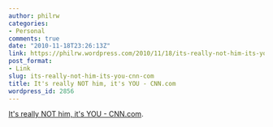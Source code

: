 ```yaml
---
author: philrw
categories:
- Personal
comments: true
date: "2010-11-18T23:26:13Z"
link: https://philrw.wordpress.com/2010/11/18/its-really-not-him-its-you-cnn-com/
post_format:
- Link
slug: its-really-not-him-its-you-cnn-com
title: It's really NOT him, it's YOU - CNN.com
wordpress_id: 2856
---
```


[It's really NOT him, it's YOU - CNN.com](http://www.cnn.com/2010/LIVING/11/16/how.to.be.the.one/index.html?iref=obinsite).
